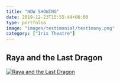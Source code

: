 ```yaml
---
title: "NOW SHOWING"
date: 2019-12-23T15:55:44+06:00
type: portfolio
image: "images/testimonial/testimony.png"
category: ["Iris Theatre"]
---
```


## Raya and the Last Dragon

[![Raya and the Last Dragon](http://img.youtube.com/vi/1VIZ89FEjYI/0.jpg)](https://www.youtube.com/watch?v=1VIZ89FEjYI)
